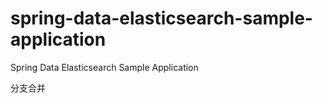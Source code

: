 spring-data-elasticsearch-sample-application
============================================

Spring Data Elasticsearch Sample Application

分支合并